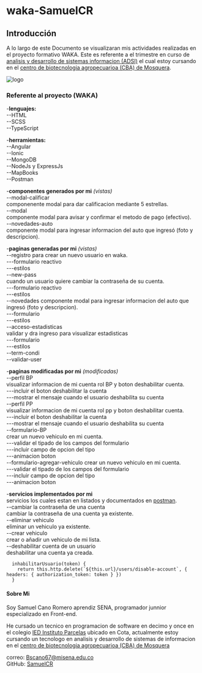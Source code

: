 # waka-SamuelCR
## Introducción
A lo largo de este Documento se visualizaran mis actividades realizadas en el proyecto formativo WAKA. Este es referente a el trimestre en curso de [analisis y desarrollo de sistemas informacion (ADSI)][link] el cual estoy cursando en el [centro de biotecnologia agropecuarioa (CBA) de Mosquera][Ubi-sena].

![logo](https://lostramites.com.co/wp-content/uploads/logo-sena-fondo-naranja-300x300.jpg "Logo SENA")


### Referente al proyecto (WAKA)
-**lenguajes:**    
    --HTML    
    --SCSS    
    --TypeScript    

-**herramientas:**      
    --Angular      
    --Ionic      
    --MongoDB      
    --NodeJs y ExpressJs     
    --MapBooks   
    --Postman      

-**componentes generados por mi** _(vistas)_      
    --modal-calificar     
componenente modal para dar calificacion mediante 5 estrellas.          
    --modal     
componente modal para avisar y confirmar el metodo de pago (efectivo).      
    --novedades-auto     
componente modal para ingresar informacion del auto que ingresó (foto y descripcion).             

-**paginas generadas por mi** _(vistas)_     
    --registro
para crear un nuevo usuario en waka.     
        ---formulario reactivo     
        ---estilos     
    --new-pass   
cuando un usuario quiere cambiar la contraseña de su cuenta.         
        ---formulario reactivo     
        ---estilos      
    --novedades 
componente modal para ingresar informacion del auto que ingresó (foto y descripcion).      
        ---formulario      
        ---estilos      
    --acceso-estadisticas   
validar y dra ingreso para visualizar estadisticas       
        ---formulario     
        ---estilos       
    --term-condi     
    --validar-user     

-**paginas modificadas por mi** _(modificadas)_    
    --perfil BP    
visualizar informacion de mi cuenta rol BP y boton deshabilitar cuenta.         
        ---incluir el boton deshabilitar la cuenta     
        ---mostrar el mensaje cuando el usuario deshabilita su cuenta    
    --perfil PP    
visualizar informacion de mi cuenta rol pp y boton deshabilitar cuenta.           
        ---incluir el boton deshabilitar la cuenta     
        ---mostrar el mensaje cuando el usuario deshabilita su cuenta              
    --formulario-BP     
crear un nuevo vehiculo en mi cuenta.         
        ---validar el tipado de los campos del formulario      
        ---incluir campo de opcion del tipo      
        ---animacion boton      
    --formulario-agregar-vehiculo 
crear un nuevo  vehiculo en mi cuenta.      
        ---validar el tipado de los campos del formulario     
        ---incluir campo de opcion del tipo     
        ---animacion boton    

-**servicios implementados por mi**         
servicios los cuales estan en listados y documentados en [postman][postman].    
    --cambiar la contraseña de una cuenta    
cambiar la contraseña de una cuenta ya existente.      
    --eliminar vehiculo      
eliminar un vehiculo ya existente.       
    --crear vehiculo            
crear o añadir un vehiculo de mi lista.     
    --deshabilitar cuenta de un usuario                      
deshabilitar una cuenta ya creada.            
~~~     
  inhabilitarUsuario(token) {
    return this.http.delete(`${this.url}/users/disable-account`, { headers: { authorization_token: token } })
  }
~~~   
       


#### Sobre Mi
Soy Samuel Cano Romero aprendiz SENA, programador junnior especializado en Front-end.

He cursado un tecnico en programacion de software en decimo y once en el colegio [IED Instituto Parcelas][pag-cole] ubicado en Cota, actualmente estoy cursando un tecnologo en analisis y desarrollo de sistemas de informacion en el [centro de biotecnologia agropecuarioa (CBA) de Mosquera][Ubi-sena]

correo: Bscano67@misena.edu.co       
GitHub: [SamuelCR][cuenta-git]

[link]: http://oferta.senasofiaplus.edu.co/sofia-oferta/inicio-sofia-plus.html
[Ubi-sena]: https://www.google.com/maps/place/SENA+Mosquera+-+Centro+de+Biotecnolog%C3%ADa+Agropecuaria+(CBA)/@4.6957037,-74.2178147,17z/data=!3m1!4b1!4m5!3m4!1s0x8e3f9d58cf6e291b:0x8946ec678fcf04b4!8m2!3d4.6957037!4d-74.215626
[pag-cole]: http://institutoparcelas.edu.co/
[postman]: https://documenter.getpostman.com/view/19653538/UVkmQcek#4bd1d743-c961-4272-acd4-13fc1d7da94b
[cuenta-git]: https://github.com/SamuelCanoRomero
